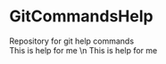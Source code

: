 # GitCommandsHelp
Repository for git help commands
<br>This is help for me
\n This is help for me
</br>

